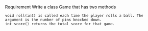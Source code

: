 Requirement
    Write a class Game that has two methods

    void roll(int) is called each time the player rolls a ball. The argument is the number of pins knocked down.
    int score() returns the total score for that game.

